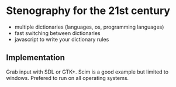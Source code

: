 # Stenography for the 21st century
- multiple dictionaries (languages, os, programming languages)
- fast switching between dictionaries
- javascript to write your dictionary rules

## Implementation

Grab input with SDL or GTK+. Scim is a good example but limited to windows. Prefered to run on all operating systems.

